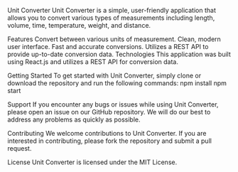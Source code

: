 Unit Converter
Unit Converter is a simple, user-friendly application that allows you to convert various types of measurements including length, volume, time, temperature, weight, and distance.

Features
Convert between various units of measurement.
Clean, modern user interface.
Fast and accurate conversions.
Utilizes a REST API to provide up-to-date conversion data.
Technologies
This application was built using React.js and utilizes a REST API for conversion data.

Getting Started
To get started with Unit Converter, simply clone or download the repository and run the following commands:
npm install
npm start


Support
If you encounter any bugs or issues while using Unit Converter, please open an issue on our GitHub repository. We will do our best to address any problems as quickly as possible.

Contributing
We welcome contributions to Unit Converter. If you are interested in contributing, please fork the repository and submit a pull request.

License
Unit Converter is licensed under the MIT License.
